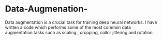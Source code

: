 # Data-Augmenation-
Data augmentation is a crucial task for training deep neural networks. I have written a code which performs some of the most common data augmentation tasks such as scaling , cropping, collor jittering and rotation. 
